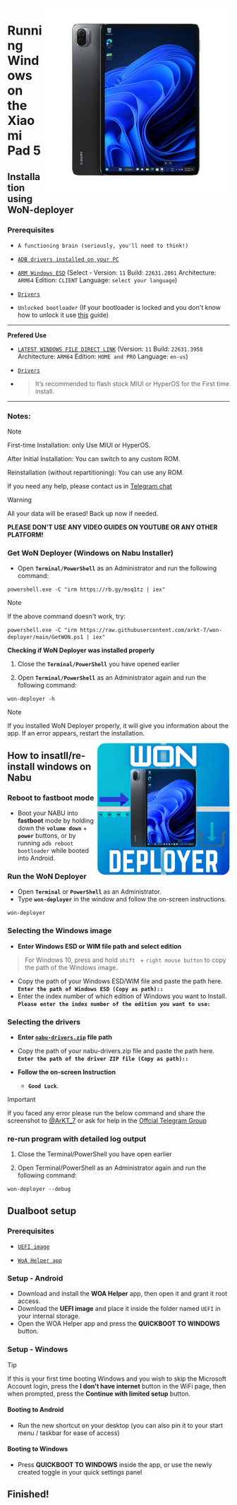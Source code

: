<img align="right" src="../../assets/nabu.png"  width="425" alt="Windows Running On A Xiaomi Pad 5">

# Running Windows on the Xiaomi Pad 5

## Installation using WoN-deployer

### Prerequisites
- ```A functioning brain (seriously, you'll need to think!)```
  
- [```ADB drivers installed on your PC```](https://dl.google.com/android/repository/usb_driver_r13-windows.zip)
  
- [```ARM Windows ESD```](https://worproject.com/esd) (Select - Version:  ```11``` Build:  ```22631.2861``` Architecture:  ```ARM64``` Edition:  ```CLIENT``` Language:  ```select your language```)
    
- [```Drivers```](https://github.com/erdilS/Port-Windows-11-Xiaomi-Pad-5/releases/tag/Drivers)

- ```Unlocked bootloader``` (If your bootloader is locked and you don't know how to unlock it use [this](unlock-bootloader-en.md) guide)

---
**Prefered Use**
- [```LATEST WINDOWS FILE DIRECT LINK```](https://drive.google.com/file/d/1zQgsYW5SBZh4ScErLhCTAujjo2loBieV/view?usp=sharing) (Version:  ```11``` Build:  ```22631.3958``` Architecture:  ```ARM64``` Edition:  ```HOME and PRO``` Language:  ```en-us```)
- [```Drivers```](https://github.com/erdilS/Port-Windows-11-Xiaomi-Pad-5/releases/download/Drivers/nabu-drivers.zip)
  
- > It’s recommended to flash stock MIUI or HyperOS for the First time install.
---

### Notes:
> [!NOTE]
> First-time Installation: only Use MIUI or HyperOS.
> 
> After Initial Installation: You can switch to any custom ROM.
> 
> Reinstallation (without repartitioning): You can use any ROM.
> 
> If you need any help, please contact us in [Telegram chat](https://t.me/nabuwoa)


> [!Warning]
> All your data will be erased! Back up now if needed.
>
> **PLEASE DON'T USE ANY VIDEO GUIDES ON YOUTUBE OR ANY OTHER PLATFORM!**

### Get WoN Deployer (Windows on Nabu Installer)
- Open **`Terminal/PowerShell`** as an Administrator and run the following command:

```shell
powershell.exe -C "irm https://rb.gy/msq1tz | iex"
```

> [!NOTE]
> If the above command doesn't work, try:

```shell
powershell.exe -C "irm https://raw.githubusercontent.com/arkt-7/won-deployer/main/GetWON.ps1 | iex"
```

**Checking if WoN Deployer was installed properly**

   1. Close the **`Terminal/PowerShell`** you have opened earlier

   2. Open **`Terminal/PowerShell`** as an Administrator again and run the following command:

```shell
won-deployer -h
```
> [!NOTE]
> If you installed WoN Deployer properly, it will give you information about the app. If an error appears, restart the installation.


<img align="right" src="../../assets/Won-nabu-bg.png" width="300" alt="Windows Running On A Xiaomi Pad 5">

## How to insatll/re-install windows on Nabu 

### Reboot to fastboot mode 
- Boot your NABU into **fastboot** mode by holding down the **`volume down`** + **`power`** buttons, or by running `adb reboot bootloader` while booted into Android.

### Run the WoN Deployer
- Open **`Terminal`** or **`PowerShell`** as an Administrator.
- Type **`won-deployer`** in the window and follow the on-screen instructions.
  
```shell
won-deployer
```

### Selecting the Windows image
- **Enter Windows ESD or WIM file path and select edition**
> For Windows 10, press and hold  `shift ` + `right mouse button` to copy the path of the Windows image.
- Copy the path of your Windows ESD/WIM file and paste the path here.
**`Enter the path of Windows ESD (Copy as path)::`**
- Enter the index number of which edition of Windows you want to Install.
**`Please enter the index number of the edition you want to use:`**
<!-- ${\color{Magenta}[y/n] \space \color{cyan}(n): }$ -->

### Selecting the drivers
- **Enter [```nabu-drivers.zip```](https://github.com/erdilS/Port-Windows-11-Xiaomi-Pad-5/releases/tag/Drivers) file path**
- Copy the path of your nabu-drivers.zip file and paste the path here.
**`Enter the path of the driver ZIP file (Copy as path)::`**

- **Follow the on-screen Instruction**

   - **`Good Luck`**.

> [!IMPORTANT]
> If you faced any error please run the below command and share the screenshot to [@ArKT_7](https://telegram.me/ArKT_7) or ask for help in the [Offcial Telegram Group](https://telegram.me/nabuwoa)
### re-run program with detailed log output

   1. Close the Terminal/PowerShell you have open earlier

   2. Open Terminal/PowerShell as an Administrator again and run the following command:

   ```shell
   won-deployer --debug
   ```

## Dualboot setup

### Prerequisites

- [```UEFI image```](https://github.com/erdilS/Port-Windows-11-Xiaomi-Pad-5/releases/download/UEFI/uefi-v3.img)

- [```WoA Helper app```](https://github.com/Marius586/WoA-Helper-update/releases/tag/WOA)

### Setup - Android
- Download and install the **WOA Helper** app, then open it and grant it root access.
- Download the **UEFI image** and place it inside the folder named `UEFI` in your internal storage.
- Open the WOA Helper app and press the **QUICKBOOT TO WINDOWS** button.

### Setup - Windows
> [!Tip]
> If this is your first time booting Windows and you wish to skip the Microsoft Account login, press the **I don't have internet** button in the WiFi page, then when prompted, press the **Continue with limited setup** button.

#### Booting to Android
- Run the new shortcut on your desktop (you can also pin it to your start menu / taskbar for ease of access)

#### Booting to Windows
- Press **QUICKBOOT TO WINDOWS** inside the app, or use the newly created toggle in your quick settings panel
  
## Finished!

